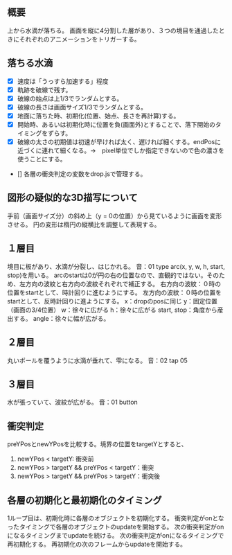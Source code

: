 ## 概要
上から水滴が落ちる。
画面を縦に4分割した層があり、３つの境目を通過したときにそれぞれのアニメーションをトリガーする。

## 落ちる水滴
- [x] 速度は「うっすら加速する」程度
- [x] 軌跡を破線で残す。
- [x] 破線の始点は上1/3でランダムとする。
- [x] 破線の長さは画面サイズ1/3でランダムとする。
- [x] 地面に落ちた時、初期化(位置、始点、長さを再計算)する。
- [x] 開始時、あるいは初期化時に位置を負(画面外)とすることで、落下開始のタイミングをずらす。
- [x] 破線の太さの初期値は初速が早ければ太く、遅ければ細くする。endPosに近づくに連れて細くなる。→　pixel単位でしか指定できないので色の濃さを使うことにする。
- [] 各層の衝突判定の変数をdrop.jsで管理する。

## 図形の疑似的な3D描写について
手前（画面サイズ分）の斜め上（y = 0の位置）から見ているように画面を変形させる。
円の変形は楕円の縦横比を調整して表現する。

## １層目
境目に板があり、水滴が分裂し、はじかれる。
音：01 type
arc(x, y, w, h, start, stop)を用いる。
arcのstartは0が円の右の位置なので、直観的ではない。そのため、左方向の波紋と右方向の波紋それぞれで補正する。
右方向の波紋：０時の位置をstartとして、時計回りに進むようにする。
左方向の波紋：０時の位置をstartとして、反時計回りに進ようにする。
x：dropのposに同じ
y：固定位置（画面の3/4位置）
w：徐々に広がる
h：徐々に広がる
start, stop：角度から産出する。
angle：徐々に幅が広がる。


## ２層目
丸いポールを覆うように水滴が垂れて、雫になる。
音：02 tap 05

## ３層目
水が張っていて、波紋が広がる。
音：01 button

## 衝突判定
preYPosとnewYPosを比較する。境界の位置をtargetYとすると、
1. newYPos < targetY: 衝突前
2. newYPos > targetY && preYPos < targetY：衝突
3. newYPos > targetY && preYPos > targetY：衝突後

## 各層の初期化と最初期化のタイミング
1ループ目は、初期化時に各層のオブジェクトを初期化する。
衝突判定がonとなったタイミングで各層のオブジェクトのupdateを開始する。
次の衝突判定がonになるタイミングまでupdateを続ける。
次の衝突判定がonになるタイミングで再初期化する。
再初期化の次のフレームからupdateを開始する。
